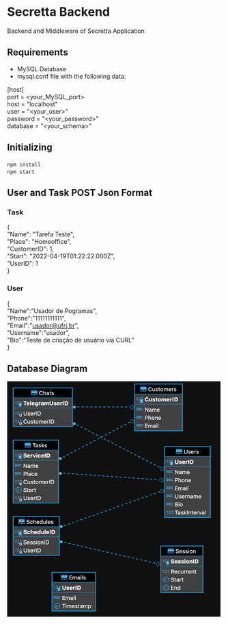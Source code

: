 # Secretta Backend

Backend and Middleware of Secretta Application 

## Requirements

- MySQL Database
- mysql.conf file with the following data:

[host]
\
port = <your_MySQL_port>
\
host = "localhost"
\
user = "<your_user>"
\
password = "<your_password>"
\
database = "<your_schema>"

## Initializing

`npm install` 
\
`npm start` 

## User and Task POST Json Format

### Task 

{ \
  "Name": "Tarefa Teste", \
  "Place": "Homeoffice", \
  "CustomerID": 1, \
  "Start": "2022-04-19T01:22:22.000Z", \
  "UserID": 1 \
}
    
### User

{ \
  "Name":"Usador de Pogramas", \
  "Phone":"11111111111", \
  "Email":"usador@ufrj.br", \
  "Username":"usador", \
  "Bio":"Teste de criação de usuário via CURL" \
}

## Database Diagram

<img src="./DiagramaTabelas.png" width="500" height="550">
